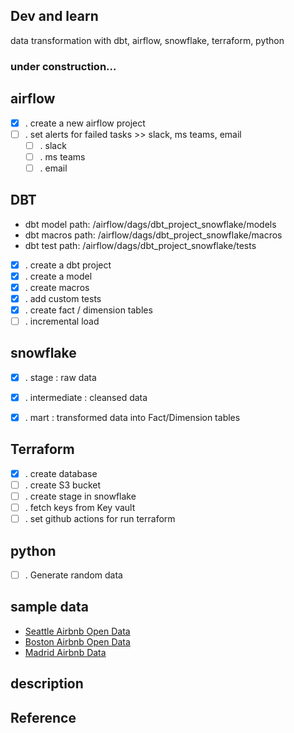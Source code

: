 ## Dev and learn
data transformation with dbt, airflow, snowflake, terraform, python
### under construction...

## airflow
- [x] . create a new airflow project
- [ ] . set alerts for failed tasks >> slack, ms teams, email
    -  [ ] . slack
    -  [ ] . ms teams
    -  [ ] . email

## DBT
- dbt model path: /airflow/dags/dbt_project_snowflake/models
- dbt macros path: /airflow/dags/dbt_project_snowflake/macros
- dbt test path: /airflow/dags/dbt_project_snowflake/tests

- [x] . create a dbt project
- [x] . create a model
- [x] . create macros
- [x] . add custom tests
- [x] . create fact / dimension tables
- [ ] . incremental load

## snowflake
- [x] . stage : raw data
- [x] . intermediate : cleansed data
- [x] . mart : transformed data into Fact/Dimension tables


## Terraform
- [x] . create database
- [ ] . create S3 bucket
- [ ] . create stage in snowflake
- [ ] . fetch keys from Key vault
- [ ] . set github actions for run terraform

## python
- [ ] . Generate random data 

## sample data
- [Seattle Airbnb Open Data](https://www.kaggle.com/datasets/airbnb/seattle?select=reviews.csv)
- [Boston Airbnb Open Data](https://www.kaggle.com/datasets/airbnb/boston)
- [Madrid Airbnb Data](https://www.kaggle.com/datasets/rusiano/madrid-airbnb-data)

## description

## Reference
